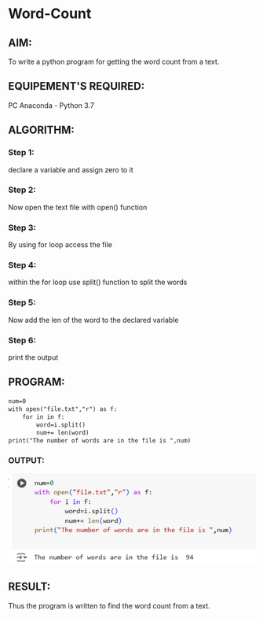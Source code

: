 # Word-Count
## AIM:
To write a python program for getting the word count from a text.
## EQUIPEMENT'S REQUIRED: 
PC
Anaconda - Python 3.7
## ALGORITHM: 
### Step 1:
declare a variable and assign zero to it
### Step 2: 
Now open the text file with open() function
### Step 3: 
By using for loop access the file 
### Step 4:  
within the for loop use split() function to split the words
### Step 5: 
Now add the len of the word to the declared variable
### Step 6: 
print the output
## PROGRAM:
```
num=0
with open("file.txt","r") as f:
    for in in f:
        word=i.split()
        num+= len(word)
print("The number of words are in the file is ",num)
```
### OUTPUT:
![alt text](image.png)


## RESULT:
Thus the program is written to find the word count from a text.
